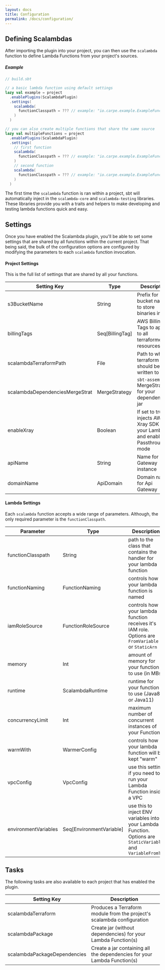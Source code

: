 ```yaml
---
layout: docs
title: Configuration
permalink: /docs/configuration/
---
```


## Defining Scalambdas

After importing the plugin into your project, you can then use the `scalambda` function to define Lambda Functions from your project's sources.

##### Example

```scala
// build.sbt

// a basic lambda function using default settings
lazy val example = project
  .enablePlugins(ScalambdaPlugin)
  .settings(
    scalambda(
      functionClasspath = ??? // example: "io.carpe.example.ExampleFunction"
    )
  )

// you can also create multiple functions that share the same source
lazy val multipleFunctions = project
  .enablePlugins(ScalambdaPlugin)
  .settings(
    // first function
    scalambda(
      functionClasspath = ??? // example: "io.carpe.example.ExampleFunction"
    )
    // second function
    scalambda(
      functionClasspath = ??? // example: "io.carpe.example.ExampleFunction"
    )
  )

```

The first time the `scalambda` function is ran within a project, sbt will automatically inject in the `scalambda-core` and `scalambda-testing` libraries. These libraries provide you with a traits and helpers to make developing and testing lambda functions quick and easy.

## Settings

Once you have enabled the Scalambda plugin, you'll be able to set some settings that are shared by all functions within the current project. That being said, the bulk of the configuration options are configured by modifying the parameters to each `scalambda` function invocation.

#### Project Settings

This is the full list of settings that are shared by all your functions.

| Setting Key                     | Type            | Description                                             | Default Value                  |
| ------------------------------- | --------------- | ------------------------------------------------------- | ------------------------------:|
| s3BucketName                    | String          | Prefix for S3 bucket name to store binaries in          | `sbt.Keys.name`                |
| billingTags                     | Seq[BillingTag] | AWS Billing Tags to apply to all terraformed resources  | `Nil` |
| scalambdaTerraformPath          | File            | Path to where terraform should be written to            | `sbt.Keys.target / "terraform"` |
| scalambdaDependenciesMergeStrat | MergeStrategy   | `sbt-assembly` MergeStrategy for your dependencies jar  |  [Check it out](https://github.com/carpe/scalambda/blob/develop/plugin/src/main/scala/io/carpe/scalambda/assembly/AssemblySettings.scala#L39-L46) |
| enableXray                      | Boolean         | If set to true, injects AWS Xray SDK into your Lambda and enables Passthrough mode | `false` | 
| apiName                         | String          | Name for Api Gateway instance                            | `sbt.Keys.name`                |
| domainName                      | ApiDomain       | Domain name for Api Gateway                              | - |

#### Lambda Settings

Each `scalambda` function accepts a wide range of parameters. Although, the only required parameter is the `functionClasspath`.

| Parameter                       | Type                     | Description                                             | Default Value                  |
| ------------------------------- | ------------------------ | ------------------------------------------------------- | ------------------------------:|
| functionClasspath               | String                   | path to the class that contains the handler for your lambda function   | -               |
| functionNaming                  | FunctionNaming           | controls how your lambda function is named  | `WorkspaceBased` |
| iamRoleSource                   | FunctionRoleSource       | controls how your lambda function receives it's IAM role. Options are `FromVariable` or `StaticArn` | `FromVariable` |
| memory                          | Int                      | amount of memory for your function to use (in MBs)  | 1536MB |
| runtime                         | ScalambdaRuntime         | runtime for your function to use (Java8 or Java11) | `Java8` | 
| concurrencyLimit                | Int                      | maximum number of concurrent instances of your Function | - |
| warmWith                        | WarmerConfig             | controls how your lambda function will be kept "warm" | `WarmerConfig.Cold` |
| vpcConfig                       | VpcConfig                | use this setting if you need to run your Lambda Function inside a VPC | `VpcConf.withoutVpc` |
| environmentVariables            | Seq[EnvironmentVariable] | use this to inject ENV variables into your Lambda Function. Options are `StaticVariable` and `VariableFromTF` | Nil |

## Tasks

The following tasks are also available to each project that has enabled the plugin.

| Setting Key                     | Description                                                              |
| ------------------------------- | ------------------------------------------------------------------------ |     
| scalambdaTerraform              | Produces a Terraform module from the project's scalambda configuration   |
| scalambdaPackage                | Create jar (without dependencies) for your Lambda Function(s)            |
| scalambdaPackageDependencies    | Create a jar containing all the dependencies for your Lambda Function(s) |